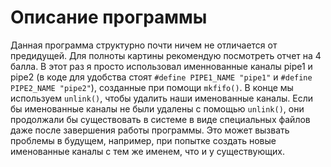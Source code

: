 # Описание программы
Данная программа структурно почти ничем не отличается от предидущей. Для полноты картины рекомендую посмотреть отчет на 4 балла. В этот раз я просто использовал именнованные каналы pipe1 и pipe2 (в коде для удобства стоят `#define PIPE1_NAME "pipe1"` и `#define PIPE2_NAME "pipe2"`), созданные при помощи `mkfifo()`. В конце мы используем `unlink()`, чтобы удалить наши именованные каналы.
Если бы именованные каналы не были удалены с помощью `unlink()`, они продолжали бы существовать в системе в виде специальных файлов даже после завершения работы программы. Это может вызвать проблемы в будущем, например, при попытке создать новые именованные каналы с тем же именем, что и у существующих.
